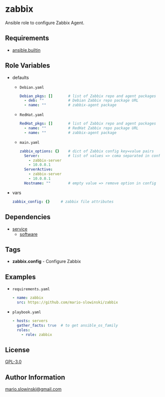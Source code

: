 zabbix
======

Ansible role to configure Zabbix Agent.

Requirements
------------

* [ansible.builtin](https://docs.ansible.com/ansible/latest/collections/ansible/builtin/index.html)

Role Variables
--------------

* defaults

  * `Debian.yaml`

    ```yaml
    Debian_pkgs: []       # list of Zabbix repo and agent packages
      - deb: ""           # Debian Zabbix repo package URL
      - name: ""          # zabbix-agent package
    ```

  * `RedHat.yaml`

    ```yaml
    RedHat_pkgs: []       # list of Zabbix repo and agent packages
      - name: ""          # RedHat Zabbix repo package URL
      - name: ""          # zabbix-agent package
    ```

  * `main.yaml`

    ```yaml
    zabbix_options: {}    # dict of Zabbix config key=value pairs
      Server:             # list of values => coma separated in config
        - zabbix-server
        - 10.0.0.1
      ServerActive:
        - zabbix-server
        - 10.0.0.1
      Hostname: ""        # empty value => remove option in config
    ```

* vars

  ```yaml
  zabbix_config: {}     # zabbix file attributes
  ```

Dependencies
------------

* [service](https://github.com/mario-slowinski/service)
  * [software](https://github.com/mario-slowinski/software)

Tags
----

* **zabbix.config** - Configure Zabbix

Examples
--------

* `requirements.yaml`

  ```yaml
  - name: zabbix
    src: https://github.com/mario-slowinski/zabbix
  ```

* `playbook.yaml`

  ```yaml
  - hosts: servers
    gather_facts: true  # to get ansible_os_family
    roles:
      - role: zabbix
  ```

License
-------

[GPL-3.0](https://www.gnu.org/licenses/gpl-3.0.html)

Author Information
------------------

[mario.slowinski@gmail.com](mailto:mario.slowinski@gmail.com)
